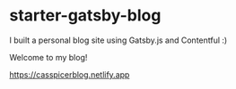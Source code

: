 # starter-gatsby-blog
I built a personal blog site using Gatsby.js and Contentful :)

Welcome to my blog!

https://casspicerblog.netlify.app
